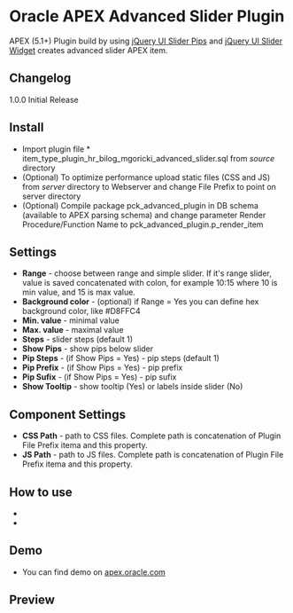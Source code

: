 # Oracle APEX Advanced Slider Plugin

APEX (5.1+) Plugin build by using [jQuery UI Slider Pips](https://github.com/simeydotme/jQuery-ui-Slider-Pips) and [jQuery UI Slider Widget](http://api.jqueryui.com/slider/) creates advanced slider APEX item. 

## Changelog
1.0.0 Initial Release

## Install
- Import plugin file * item_type_plugin_hr_bilog_mgoricki_advanced_slider.sql from *source* directory 
- (Optional) To optimize performance upload static files (CSS and JS) from *server* directory to Webserver and change File Prefix to point on server directory
- (Optional) Compile package pck_advanced_plugin in DB schema (available to APEX parsing schema) and change parameter Render Procedure/Function Name
to pck_advanced_plugin.p_render_item

## Settings
- **Range** - choose between range and simple slider. If it's range slider, value is saved concatenated with colon, for example 10:15 where 10 is min value, and 15 is max value.
- **Background color** - (optional) if Range = Yes you can define hex background color, like #D8FFC4
- **Min. value** - minimal value
- **Max. value** - maximal value
- **Steps** - slider steps (default 1)
- **Show Pips** - show pips below slider
- **Pip Steps** - (if Show Pips = Yes) - pip steps (default 1)
- **Pip Prefix** - (if Show Pips = Yes) - pip prefix 
- **Pip Sufix** - (if Show Pips = Yes) - pip sufix
- **Show Tooltip** - show tooltip (Yes) or labels inside slider (No)

## Component Settings
- **CSS Path** - path to CSS files. Complete path is concatenation of Plugin File Prefix itema and this property.
- **JS Path** - path to JS files. Complete path is concatenation of Plugin File Prefix itema and this property.

## How to use
-
-

## Demo
- You can find demo on [apex.oracle.com](http://apex.oracle.com/pls/apex/f?p=apexbyg:advancedslider)

## Preview
